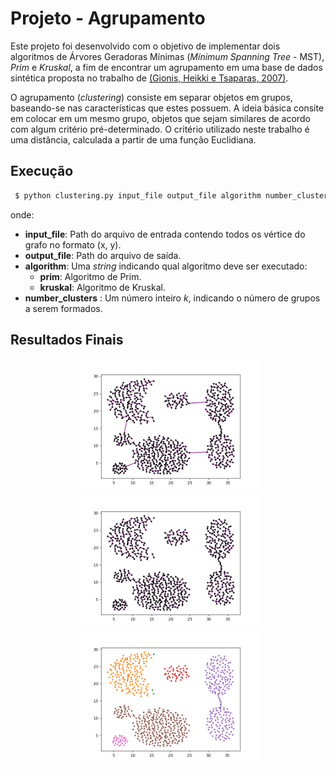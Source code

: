 # Projeto - Agrupamento

Este projeto foi desenvolvido com o objetivo de implementar dois algoritmos de Árvores Geradoras Mínimas (*Mínimum Spanning Tree* - MST), *Prim* e *Kruskal*, a fim de encontrar um agrupamento em uma base de dados sintética proposta no trabalho de [(Gionis, Heikki e Tsaparas, 2007)](http://users.ics.aalto.fi/gionis/ca.pdf).

O agrupamento (*clustering*) consiste em separar objetos em grupos, baseando-se nas características que estes possuem. A ideia básica consite em colocar em um mesmo grupo, objetos que sejam similares de acordo com algum critério pré-determinado. O critério utilizado neste trabalho é uma distância, calculada a partir de uma função Euclidiana.

## Execução
```python
 $ python clustering.py input_file output_file algorithm number_clusters
 ```
 onde:
 * **input_file**: Path do arquivo de entrada contendo todos os vértice do grafo no formato (x, y).
 * **output_file**: Path do arquivo de saída.
 * **algorithm**: Uma *string* indicando qual algoritmo deve ser executado:
    + **prim**: Algoritmo de Prim.
    + **kruskal**: Algoritmo de Kruskal.
 * **number_clusters** : Um número inteiro *k*, indicando o número de grupos a serem formados.
 
## Resultados Finais
<p align="center">
  <img src="https://raw.githubusercontent.com/zabotg/Clustering-MST/master/Images/MST-Completa.png" width="287"/>
  <img src="https://raw.githubusercontent.com/zabotg/Clustering-MST/master/Images/MST-Clusterizada.png" width="287"/>
  <img src="https://raw.githubusercontent.com/zabotg/Clustering-MST/master/Images/Clusters.png" width="287"/>
</p>
